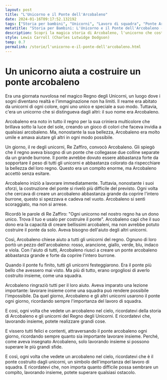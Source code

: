```yaml
---
layout: post
title: "L'Unicorno e il Ponte dell'Arcobaleno"
date: 2024-01-16T09:17:52.132192
tags: ["Storia per bambini", "Unicorni", "Lavoro di squadra", "Ponte Arcobaleno"]
metatitle: "Storia per Bambini: L'Unicorno e il Ponte dell'Arcobaleno - Racconto Educativo e Divertente"
description: Scopri la magica storia di Arcobaleno, l'unicorno che costruisce un ponte arcobaleno nel Regno degli Unicorni. Un racconto che celebra l'importanza del lavoro di squadra e la superazione delle sfide. Un viaggio incantato tra colori e sogni, dove l'immaginazione non ha limiti.
style: Lewis Carroll (Charles Lutwidge Dodgson)
temp: 0.7
permalink: /storie/l'unicorno-e-il-ponte-dell'arcobaleno.html
---
```

# Un unicorno aiuta a costruire un ponte arcobaleno

Era una giornata nuvolosa nel magico Regno degli Unicorni, un luogo dove i sogni diventano realtà e l'immaginazione non ha limiti. Il reame era abitato da unicorni di ogni colore, ogni uno unico e speciale a suo modo. Tuttavia, c'era un unicorno che si distingueva dagli altri: il suo nome era Arcobaleno.

Arcobaleno era noto in tutto il regno per la sua criniera multicolore che brillava sotto la luce del sole, creando un gioco di colori che faceva invidia a qualsiasi arcobaleno. Ma, nonostante la sua bellezza, Arcobaleno era molto umile e amava aiutare gli altri in ogni modo possibile.

Un giorno, il re degli unicorni, Re Zaffiro, convocò Arcobaleno. Gli spiegò che il regno aveva bisogno di un ponte che collegasse due colline separate da un grande burrone. Il ponte avrebbe dovuto essere abbastanza forte da sopportare il peso di tutti gli unicorni e abbastanza colorato da rispecchiare la bellezza del loro regno. Questo era un compito enorme, ma Arcobaleno accettò senza esitare.

Arcobaleno iniziò a lavorare immediatamente. Tuttavia, nonostante i suoi sforzi, la costruzione del ponte si rivelò più difficile del previsto. Ogni volta che cercava di creare un arcobaleno abbastanza grande da coprire l'intero burrone, questo si spezzava e cadeva nel vuoto. Arcobaleno si sentì scoraggiato, ma non si arrese. 

Ricordò le parole di Re Zaffiro: "Ogni unicorno nel nostro regno ha un dono unico. Trova il tuo e usalo per costruire il ponte". Arcobaleno capì che il suo dono era la capacità di creare bellissimi arcobaleni, ma non avrebbe potuto costruire il ponte da solo. Aveva bisogno dell'aiuto degli altri unicorni.

Così, Arcobaleno chiese aiuto a tutti gli unicorni del regno. Ognuno di loro portò un pezzo dell'arcobaleno: rosso, arancione, giallo, verde, blu, indaco e viola. Con l'aiuto di tutti, Arcobaleno riuscì a creare un ponte arcobaleno abbastanza grande e forte da coprire l'intero burrone.

Quando il ponte fu finito, tutti gli unicorni festeggiarono. Era il ponte più bello che avessero mai visto. Ma più di tutto, erano orgogliosi di averlo costruito insieme, come una squadra. 

Arcobaleno ringraziò tutti per il loro aiuto. Aveva imparato una lezione importante: lavorare insieme come una squadra può rendere possibile l'impossibile. Da quel giorno, Arcobaleno e gli altri unicorni usarono il ponte ogni giorno, ricordando sempre l'importanza del lavoro di squadra.

E così, ogni volta che vedete un arcobaleno nel cielo, ricordatevi della storia di Arcobaleno e gli unicorni del Regno degli Unicorni. E ricordatevi che, lavorando insieme, potete realizzare grandi cose. 

E vissero tutti felici e contenti, attraversando il ponte arcobaleno ogni giorno, ricordando sempre quanto sia importante lavorare insieme. Perché, come aveva insegnato Arcobaleno, solo lavorando insieme si possono superare le più grandi sfide.

E così, ogni volta che vedete un arcobaleno nel cielo, ricordatevi che è il ponte costruito dagli unicorni, un simbolo dell'importanza del lavoro di squadra. E ricordatevi che, non importa quanto difficile possa sembrare un compito, lavorando insieme, potete superare qualsiasi ostacolo.

        